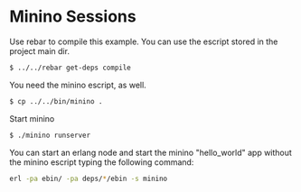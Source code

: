 Minino Sessions
===============

Use rebar to compile this example. You can use the escript stored in the project main dir.
``` bash
$ ../../rebar get-deps compile
```
You need the minino escript, as well.
``` bash
$ cp ../../bin/minino .
```
Start minino
``` bash
$ ./minino runserver
```

You can start an erlang node and start the minino "hello_world" app without the minino escript typing the following command:

``` bash
erl -pa ebin/ -pa deps/*/ebin -s minino
```